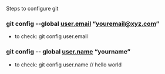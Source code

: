 Steps to configure git

### git config --global [user.email](http://user.email) “youremail@xyz.com”

- to check:  git config user.email

### git config -- global [user.name](http://user.name) “yourname”

- to check: git config user.name
// hello world
